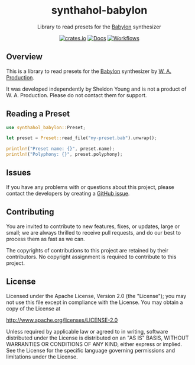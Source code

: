 <div align="center">

# synthahol-babylon

Library to read presets for the
[Babylon](https://www.waproduction.com/plugins/view/babylon)
synthesizer

[![crates.io][crates.io-badge]][crates.io]
[![Docs][docs-badge]][docs]
[![Workflows][workflows-badge]][workflows]
</div>

## Overview

This is a library to read presets for the 
[Babylon](https://www.waproduction.com/plugins/view/babylon)
synthesizer by [W. A. Production](https://www.waproduction.com). 

It was developed independently by Sheldon Young and is not a product of
W. A. Production. Please do not contact them for support.

## Reading a Preset

```rust
use synthahol_babylon::Preset;

let preset = Preset::read_file("my-preset.bab").unwrap();

println!("Preset name: {}", preset.name);
println!("Polyphony: {}", preset.polyphony);
```

## Issues

If you have any problems with or questions about this project, please contact
the developers by creating a
[GitHub issue](https://github.com/softdevca/synthahol-babylon/issues).

## Contributing

You are invited to contribute to new features, fixes, or updates, large or
small; we are always thrilled to receive pull requests, and do our best to
process them as fast as we can.

The copyrights of contributions to this project are retained by their
contributors. No copyright assignment is required to contribute to this
project.

## License

Licensed under the Apache License, Version 2.0 (the "License"); you may not use
this file except in compliance with the License. You may obtain a copy of the
License at

http://www.apache.org/licenses/LICENSE-2.0

Unless required by applicable law or agreed to in writing, software distributed
under the License is distributed on an "AS IS" BASIS, WITHOUT WARRANTIES OR
CONDITIONS OF ANY KIND, either express or implied. See the License for the
specific language governing permissions and limitations under the License.

[crates.io]: https://crates.io/crates/synthahol-babylon
[crates.io-badge]: https://img.shields.io/crates/v/synthahol-babylon?logo=rust&logoColor=white&style=flat-square
[docs]: https://docs.rs/synthahol-babylon
[docs-badge]: https://docs.rs/synthahol-babylon/badge.svg
[workflows]: https://github.com/softdevca/synthahol-babylon/actions/workflows/ci.yml
[workflows-badge]: https://github.com/softdevca/synthahol-babylon/actions/workflows/ci.yml/badge.svg
